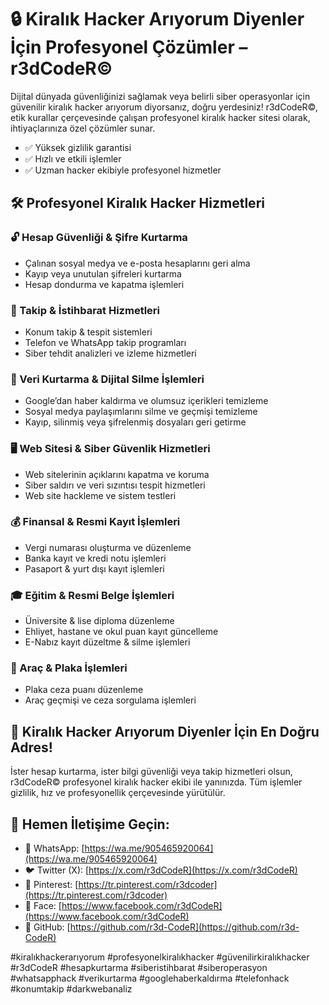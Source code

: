 # 🔒 Kiralık Hacker Arıyorum Diyenler İçin Profesyonel Çözümler – r3dCodeR©

Dijital dünyada güvenliğinizi sağlamak veya belirli siber operasyonlar için güvenilir kiralık hacker arıyorum diyorsanız, doğru yerdesiniz! r3dCodeR©, etik kurallar çerçevesinde çalışan profesyonel kiralık hacker sitesi olarak, ihtiyaçlarınıza özel çözümler sunar.

- ✅ Yüksek gizlilik garantisi
- ✅ Hızlı ve etkili işlemler
- ✅ Uzman hacker ekibiyle profesyonel hizmetler

## 🛠 Profesyonel Kiralık Hacker Hizmetleri

### 🔓 Hesap Güvenliği & Şifre Kurtarma
- Çalınan sosyal medya ve e-posta hesaplarını geri alma
- Kayıp veya unutulan şifreleri kurtarma
- Hesap dondurma ve kapatma işlemleri

### 📡 Takip & İstihbarat Hizmetleri
- Konum takip & tespit sistemleri
- Telefon ve WhatsApp takip programları
- Siber tehdit analizleri ve izleme hizmetleri

### 📂 Veri Kurtarma & Dijital Silme İşlemleri
- Google’dan haber kaldırma ve olumsuz içerikleri temizleme
- Sosyal medya paylaşımlarını silme ve geçmişi temizleme
- Kayıp, silinmiş veya şifrelenmiş dosyaları geri getirme

### 🖥 Web Sitesi & Siber Güvenlik Hizmetleri
- Web sitelerinin açıklarını kapatma ve koruma
- Siber saldırı ve veri sızıntısı tespit hizmetleri
- Web site hackleme ve sistem testleri

### 💰 Finansal & Resmi Kayıt İşlemleri
- Vergi numarası oluşturma ve düzenleme
- Banka kayıt ve kredi notu işlemleri
- Pasaport & yurt dışı kayıt işlemleri

### 🎓 Eğitim & Resmi Belge İşlemleri
- Üniversite & lise diploma düzenleme
- Ehliyet, hastane ve okul puan kayıt güncelleme
- E-Nabız kayıt düzeltme & silme işlemleri

### 🚗 Araç & Plaka İşlemleri
- Plaka ceza puanı düzenleme
- Araç geçmişi ve ceza sorgulama işlemleri

## 📢 Kiralık Hacker Arıyorum Diyenler İçin En Doğru Adres!

İster hesap kurtarma, ister bilgi güvenliği veya takip hizmetleri olsun, r3dCodeR© profesyonel kiralık hacker ekibi ile yanınızda. Tüm işlemler gizlilik, hız ve profesyonellik çerçevesinde yürütülür.

## 📩 Hemen İletişime Geçin:
- 📱 WhatsApp: [https://wa.me/905465920064](https://wa.me/905465920064)
- 🐦 Twitter (X): [https://x.com/r3dCodeR](https://x.com/r3dCodeR)
- 📌 Pinterest: [https://tr.pinterest.com/r3dcoder](https://tr.pinterest.com/r3dcoder)
- 📘 Face: [https://www.facebook.com/r3dCodeR](https://www.facebook.com/r3dCodeR)
- 🔗 GitHub: [https://github.com/r3d-CodeR](https://github.com/r3d-CodeR)

#kiralıkhackerarıyorum #profesyonelkiralıkhacker #güvenilirkiralıkhacker #r3dCodeR #hesapkurtarma #siberistihbarat #siberoperasyon #whatsapphack #verikurtarma #googlehaberkaldırma #telefonhack #konumtakip #darkwebanaliz
